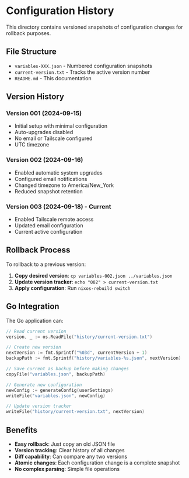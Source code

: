 # Configuration History

This directory contains versioned snapshots of configuration changes for rollback purposes.

## File Structure

- `variables-XXX.json` - Numbered configuration snapshots
- `current-version.txt` - Tracks the active version number
- `README.md` - This documentation

## Version History

### Version 001 (2024-09-15)
- Initial setup with minimal configuration
- Auto-upgrades disabled
- No email or Tailscale configured
- UTC timezone

### Version 002 (2024-09-16)  
- Enabled automatic system upgrades
- Configured email notifications
- Changed timezone to America/New_York
- Reduced snapshot retention

### Version 003 (2024-09-18) - Current
- Enabled Tailscale remote access
- Updated email configuration
- Current active configuration

## Rollback Process

To rollback to a previous version:

1. **Copy desired version**: `cp variables-002.json ../variables.json`
2. **Update version tracker**: `echo "002" > current-version.txt`
3. **Apply configuration**: Run `nixos-rebuild switch`

## Go Integration

The Go application can:

```go
// Read current version
version, _ := os.ReadFile("history/current-version.txt")

// Create new version
nextVersion := fmt.Sprintf("%03d", currentVersion + 1)
backupPath := fmt.Sprintf("history/variables-%s.json", nextVersion)

// Save current as backup before making changes
copyFile("variables.json", backupPath)

// Generate new configuration
newConfig := generateConfig(userSettings)
writeFile("variables.json", newConfig)

// Update version tracker
writeFile("history/current-version.txt", nextVersion)
```

## Benefits

- **Easy rollback**: Just copy an old JSON file
- **Version tracking**: Clear history of all changes
- **Diff capability**: Can compare any two versions
- **Atomic changes**: Each configuration change is a complete snapshot
- **No complex parsing**: Simple file operations